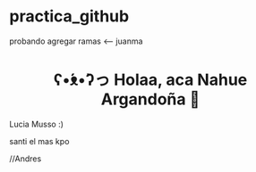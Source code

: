 

# practica_github

probando agregar ramas <-- juanma



<h1 align="center">  ʕ•́ᴥ•̀ʔっ  Holaa, aca Nahue Argandoña 🙊 </h1>


Lucia Musso :) 


santi el mas kpo






//Andres

